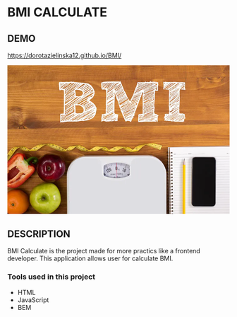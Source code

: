 # BMI CALCULATE

## DEMO
 https://dorotazielinska12.github.io/BMI/

![](https://raw.githubusercontent.com/DorotaZielinska12/BMI/main/images/bmi.webp)

## DESCRIPTION

BMI Calculate is the project made for more practics like a frontend developer. This application allows user for calculate BMI.

### Tools used in this project

- HTML
- JavaScript
- BEM
